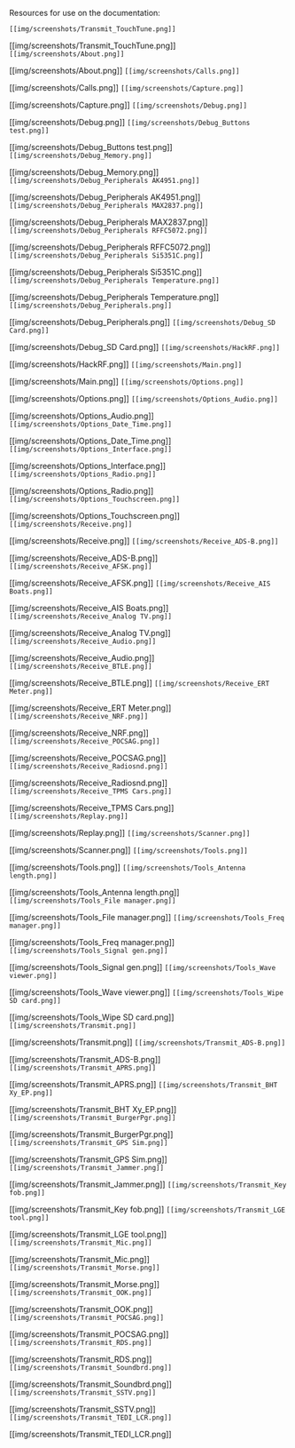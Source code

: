 Resources for use on the documentation:

`[[img/screenshots/Transmit_TouchTune.png]]`

[[img/screenshots/Transmit_TouchTune.png]]
`[[img/screenshots/About.png]]`

[[img/screenshots/About.png]]
`[[img/screenshots/Calls.png]]`

[[img/screenshots/Calls.png]]
`[[img/screenshots/Capture.png]]`

[[img/screenshots/Capture.png]]
`[[img/screenshots/Debug.png]]`

[[img/screenshots/Debug.png]]
`[[img/screenshots/Debug_Buttons test.png]]`

[[img/screenshots/Debug_Buttons test.png]]
`[[img/screenshots/Debug_Memory.png]]`

[[img/screenshots/Debug_Memory.png]]
`[[img/screenshots/Debug_Peripherals AK4951.png]]`

[[img/screenshots/Debug_Peripherals AK4951.png]]
`[[img/screenshots/Debug_Peripherals MAX2837.png]]`

[[img/screenshots/Debug_Peripherals MAX2837.png]]
`[[img/screenshots/Debug_Peripherals RFFC5072.png]]`

[[img/screenshots/Debug_Peripherals RFFC5072.png]]
`[[img/screenshots/Debug_Peripherals Si5351C.png]]`

[[img/screenshots/Debug_Peripherals Si5351C.png]]
`[[img/screenshots/Debug_Peripherals Temperature.png]]`

[[img/screenshots/Debug_Peripherals Temperature.png]]
`[[img/screenshots/Debug_Peripherals.png]]`

[[img/screenshots/Debug_Peripherals.png]]
`[[img/screenshots/Debug_SD Card.png]]`

[[img/screenshots/Debug_SD Card.png]]
`[[img/screenshots/HackRF.png]]`

[[img/screenshots/HackRF.png]]
`[[img/screenshots/Main.png]]`

[[img/screenshots/Main.png]]
`[[img/screenshots/Options.png]]`

[[img/screenshots/Options.png]]
`[[img/screenshots/Options_Audio.png]]`

[[img/screenshots/Options_Audio.png]]
`[[img/screenshots/Options_Date_Time.png]]`

[[img/screenshots/Options_Date_Time.png]]
`[[img/screenshots/Options_Interface.png]]`

[[img/screenshots/Options_Interface.png]]
`[[img/screenshots/Options_Radio.png]]`

[[img/screenshots/Options_Radio.png]]
`[[img/screenshots/Options_Touchscreen.png]]`

[[img/screenshots/Options_Touchscreen.png]]
`[[img/screenshots/Receive.png]]`

[[img/screenshots/Receive.png]]
`[[img/screenshots/Receive_ADS-B.png]]`

[[img/screenshots/Receive_ADS-B.png]]
`[[img/screenshots/Receive_AFSK.png]]`

[[img/screenshots/Receive_AFSK.png]]
`[[img/screenshots/Receive_AIS Boats.png]]`

[[img/screenshots/Receive_AIS Boats.png]]
`[[img/screenshots/Receive_Analog TV.png]]`

[[img/screenshots/Receive_Analog TV.png]]
`[[img/screenshots/Receive_Audio.png]]`

[[img/screenshots/Receive_Audio.png]]
`[[img/screenshots/Receive_BTLE.png]]`

[[img/screenshots/Receive_BTLE.png]]
`[[img/screenshots/Receive_ERT Meter.png]]`

[[img/screenshots/Receive_ERT Meter.png]]
`[[img/screenshots/Receive_NRF.png]]`

[[img/screenshots/Receive_NRF.png]]
`[[img/screenshots/Receive_POCSAG.png]]`

[[img/screenshots/Receive_POCSAG.png]]
`[[img/screenshots/Receive_Radiosnd.png]]`

[[img/screenshots/Receive_Radiosnd.png]]
`[[img/screenshots/Receive_TPMS Cars.png]]`

[[img/screenshots/Receive_TPMS Cars.png]]
`[[img/screenshots/Replay.png]]`

[[img/screenshots/Replay.png]]
`[[img/screenshots/Scanner.png]]`

[[img/screenshots/Scanner.png]]
`[[img/screenshots/Tools.png]]`

[[img/screenshots/Tools.png]]
`[[img/screenshots/Tools_Antenna length.png]]`

[[img/screenshots/Tools_Antenna length.png]]
`[[img/screenshots/Tools_File manager.png]]`

[[img/screenshots/Tools_File manager.png]]
`[[img/screenshots/Tools_Freq manager.png]]`

[[img/screenshots/Tools_Freq manager.png]]
`[[img/screenshots/Tools_Signal gen.png]]`

[[img/screenshots/Tools_Signal gen.png]]
`[[img/screenshots/Tools_Wave viewer.png]]`

[[img/screenshots/Tools_Wave viewer.png]]
`[[img/screenshots/Tools_Wipe SD card.png]]`

[[img/screenshots/Tools_Wipe SD card.png]]
`[[img/screenshots/Transmit.png]]`

[[img/screenshots/Transmit.png]]
`[[img/screenshots/Transmit_ADS-B.png]]`

[[img/screenshots/Transmit_ADS-B.png]]
`[[img/screenshots/Transmit_APRS.png]]`

[[img/screenshots/Transmit_APRS.png]]
`[[img/screenshots/Transmit_BHT Xy_EP.png]]`

[[img/screenshots/Transmit_BHT Xy_EP.png]]
`[[img/screenshots/Transmit_BurgerPgr.png]]`

[[img/screenshots/Transmit_BurgerPgr.png]]
`[[img/screenshots/Transmit_GPS Sim.png]]`

[[img/screenshots/Transmit_GPS Sim.png]]
`[[img/screenshots/Transmit_Jammer.png]]`

[[img/screenshots/Transmit_Jammer.png]]
`[[img/screenshots/Transmit_Key fob.png]]`

[[img/screenshots/Transmit_Key fob.png]]
`[[img/screenshots/Transmit_LGE tool.png]]`

[[img/screenshots/Transmit_LGE tool.png]]
`[[img/screenshots/Transmit_Mic.png]]`

[[img/screenshots/Transmit_Mic.png]]
`[[img/screenshots/Transmit_Morse.png]]`

[[img/screenshots/Transmit_Morse.png]]
`[[img/screenshots/Transmit_OOK.png]]`

[[img/screenshots/Transmit_OOK.png]]
`[[img/screenshots/Transmit_POCSAG.png]]`

[[img/screenshots/Transmit_POCSAG.png]]
`[[img/screenshots/Transmit_RDS.png]]`

[[img/screenshots/Transmit_RDS.png]]
`[[img/screenshots/Transmit_Soundbrd.png]]`

[[img/screenshots/Transmit_Soundbrd.png]]
`[[img/screenshots/Transmit_SSTV.png]]`

[[img/screenshots/Transmit_SSTV.png]]
`[[img/screenshots/Transmit_TEDI_LCR.png]]`

[[img/screenshots/Transmit_TEDI_LCR.png]]